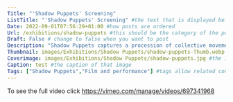 ```yaml
---
Title: "'Shadow Puppets' Screening"
ListTitle: "'Shadow Puppets' Screening" #the text that is displayed below each post on the list pages
Date: 2022-09-01T07:56:29+01:00 #how posts are ordered 
Url: /exhibitions/shadow-puppets #this should be the category of the post and then the file name e.g. /print/printfilename
Draft: False # change to false when you want to post
Description: "Shadow Puppets captures a procession of collective movement and screened in Newcastle University Lecture Theatre. The film was made in collaboration with a dancer, Juanita Santife and musician, Marcus Pederson." #Description of the post
Thumbnail: images/Exhibitions/Shadow Puppets/shadow-puppets-Thumb.webp #append link to image that will be shown on the list page
Coverimage: images/Exhibitions/Shadow Puppets/shadow-puppets.jpg #the image that will be displayed at the top of the post
Caption: test #the caption of that image
Tags: ["Shadow Puppets","Film and performance"] #tags allow related content to be grouped together, add more by adding a comma to the latest tag
---
```


To see the full video click https://vimeo.com/manage/videos/697341968


